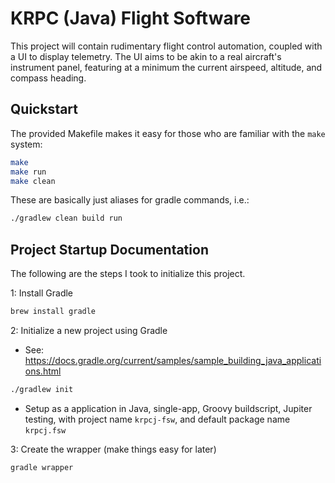 # KRPC (Java) Flight Software

This project will contain rudimentary flight control automation, coupled with a
UI to display telemetry. The UI aims to be akin to a real aircraft's instrument
panel, featuring at a minimum the current airspeed, altitude, and compass
heading.

## Quickstart

The provided Makefile makes it easy for those who are familiar with the `make`
system:

```sh
make
make run
make clean
```

These are basically just aliases for gradle commands, i.e.:
```sh
./gradlew clean build run
```

## Project Startup Documentation

The following are the steps I took to initialize this project.

1: Install Gradle
```sh
brew install gradle
```

2: Initialize a new project using Gradle
- See: https://docs.gradle.org/current/samples/sample_building_java_applications.html
```sh
./gradlew init
```
- Setup as a application in Java, single-app, Groovy buildscript, Jupiter
  testing, with project name `krpcj-fsw`, and default package name `krpcj.fsw`

3: Create the wrapper (make things easy for later)
```sh
gradle wrapper
```
